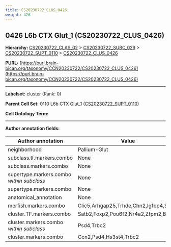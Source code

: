 ```yaml
---
title: CS20230722_CLUS_0426
weight: 426
---
```

## 0426 L6b CTX Glut_1 (CS20230722_CLUS_0426)
<b>Hierarchy: </b>
[CS20230722_CLAS_02](../CS20230722_CLAS_02) >
[CS20230722_SUBC_029](../CS20230722_SUBC_029) >
[CS20230722_SUPT_0110](../CS20230722_SUPT_0110) >
[CS20230722_CLUS_0426](../CS20230722_CLUS_0426)

**PURL:** [https://purl.brain-bican.org/taxonomy/CCN20230722/CS20230722_CLUS_0426](https://purl.brain-bican.org/taxonomy/CCN20230722/CS20230722_CLUS_0426)

---


**Labelset:** cluster (Rank: 0)

**Parent Cell Set:** 0110 L6b CTX Glut_1 ([CS20230722_SUPT_0110](../CS20230722_SUPT_0110))



**Cell Ontology Term:** 

[MARKER GENES.]: #


---

[TRANSFERRED ANNOTATIONS.]: #


[AUTHOR ANNOTATION FIELDS.]: #


**Author annotation fields:**

| Author annotation | Value |
|-------------------|-------|
|neighborhood|Pallium-Glut|
|subclass.tf.markers.combo|None|
|subclass.markers.combo|None|
|supertype.markers.combo _within subclass_|None|
|supertype.markers.combo|None|
|anatomical_annotation|None|
|merfish.markers.combo|Clic5,Arhgap25,Trhde,Chn2,Igfbp4,Sv2c|
|cluster.TF.markers.combo|Satb2,Foxp2,Pou6f2,Nr4a2,Zfpm2,Bach1|
|cluster.markers.combo _within subclass_|Psd4,Trbc2|
|cluster.markers.combo|Ccn2,Psd4,Hs3st4,Trbc2|

